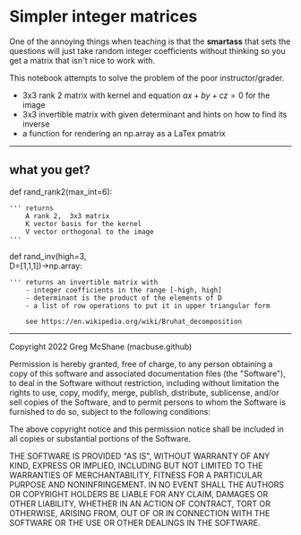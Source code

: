 # Simpler integer matrices

One of the annoying things when teaching is that 
the **smartass** that sets the questions will just
take random integer coefficients without thinking
so you get a matrix that isn't nice to work with.


This notebook attempts to solve the problem of the poor instructor/grader.

- 3x3 rank 2 matrix with kernel and equation $ax + by + cz = 0$ for the image
- 3x3 invertible matrix with given determinant and hints on how to find its inverse
- a function for rendering an np.array as a LaTex pmatrix

---

## what you get?

def rand_rank2(max_int=6):<br>

    ''' returns 
        A rank 2,  3x3 matrix
        K vector basis for the kernel
        V vector orthogonal to the image
    '''

def rand_inv(high=3,<br>
             D=[1,1,1])->np.array:<br>
    
    ''' returns an invertible matrix with
        - integer coefficients in the range [-high, high] 
        - determinant is the product of the elements of D
        - a list of row operations to put it in upper triangular form
        
        see https://en.wikipedia.org/wiki/Bruhat_decomposition
        
    

---

Copyright 2022  Greg McShane (macbuse.github)

Permission is hereby granted, free of charge, to any person obtaining a copy of this software and associated documentation files (the "Software"), to deal in the Software without restriction, including without limitation the rights to use, copy, modify, merge, publish, distribute, sublicense, and/or sell copies of the Software, and to permit persons to whom the Software is furnished to do so, subject to the following conditions:

The above copyright notice and this permission notice shall be included in all copies or substantial portions of the Software.

THE SOFTWARE IS PROVIDED "AS IS", WITHOUT WARRANTY OF ANY KIND, EXPRESS OR IMPLIED, INCLUDING BUT NOT LIMITED TO THE WARRANTIES OF MERCHANTABILITY, FITNESS FOR A PARTICULAR PURPOSE AND NONINFRINGEMENT. IN NO EVENT SHALL THE AUTHORS OR COPYRIGHT HOLDERS BE LIABLE FOR ANY CLAIM, DAMAGES OR OTHER LIABILITY, WHETHER IN AN ACTION OF CONTRACT, TORT OR OTHERWISE, ARISING FROM, OUT OF OR IN CONNECTION WITH THE SOFTWARE OR THE USE OR OTHER DEALINGS IN THE SOFTWARE.
